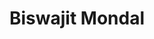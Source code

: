 ---
layout: page
title: Biswajit Mondal
position: M.Tech AI
joining: Aug 2020 - Aug 2022
description:   My research interests include Domain Generalization, Test-time Adaptation.
mail: biswajit@iisc.ac.in
img: /assets/img/students/biswajit.png
importance: 2
category: alumni
redirect: https://www.linkedin.com/in/suraj-nagaje-112128142
address: #C-320, Dept of  Electrical Engineering, IISc, Bangalore
scholar: #https://scholar.google.com/citations?user=xtgxW9gAAAAJ&hl=en
orcid: #https://orcid.org/0000-0002-9068-7023
linkedin: https://www.linkedin.com/in/suraj-nagaje-112128142
github: #https://github.com/JAYATEJAK
twitter: #https://mobile.twitter.com/jayateja_kalla
youtube: #https://www.youtube.com/@jayatejakalla5190
webpage: #https://www.linkedin.com/mwlite/in/jaya-teja-713218126
---